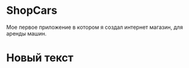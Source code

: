 # ShopCars
Мое первое приложение в котором я создал интернет магазин, для аренды машин.
<h1>Новый текст</h1>
